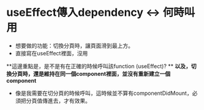 # useEffect傳入dependency ↔ 何時叫用

- 想要做的功能：切換分頁時，讓頁面滑到最上方。
- 直接寫在useEffect裡面，沒用

**這邊重點是，是不是有在正確的時候呼叫該function (useEffect)? **
**以及，切換分頁時，還是維持在同一個component裡面，並沒有重新建立一個component**

- 像是我需要在切分頁的時候呼叫，這時候並不算有componentDidMount，必須把分頁值傳進去，才有效果。
